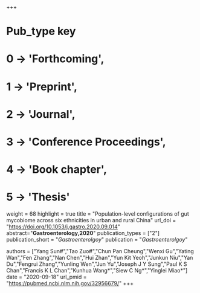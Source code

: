 +++
# Pub_type key
# 0 -> 'Forthcoming',
# 1 -> 'Preprint',
# 2 -> 'Journal',
# 3 -> 'Conference Proceedings',
# 4 -> 'Book chapter',
# 5 -> 'Thesis'

weight = 68
highlight = true
title = "Population-level configurations of gut mycobiome across six ethnicities in urban and rural China"
url_doi = "https://doi.org/10.1053/j.gastro.2020.09.014"
abstract="**Gastroenterology,2020**"
publication_types = ["2"]
publication_short = "*Gastroenterolgoy*"
publication = "*Gastroenterolgoy*"

authors = ["Yang Sun#","Tao Zuo#","Chun Pan Cheung","Wenxi Gu","Yating Wan","Fen Zhang","Nan Chen","Hui Zhan","Yun Kit Yeoh","Junkun Niu","Yan Du","Fengrui Zhang","Yunling Wen","Jun Yu","Joseph J Y Sung","Paul K S Chan","Francis K L Chan","Kunhua Wang*","Siew C Ng*","Yinglei Miao*"]
date = "2020-09-18"
url_pmid = "https://pubmed.ncbi.nlm.nih.gov/32956679/"
+++
